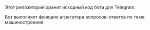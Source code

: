 Этот репозиторий хранит исходный код бота для Telegram. 

Бот выполняет функцию агрегатора вопросов-ответов по теме машиностроения. 